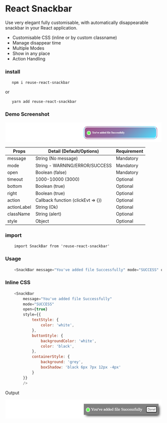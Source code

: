 # React Snackbar

Use very elegant fully customisable, with automatically disappearable snackbar in your React application.

- Customisable CSS (inline or by custom classname)
- Manage disappear time
- Multiple Modes
- Show in any place
- Action Handling

### install

       npm i reuse-react-snackbar

or

       yarn add reuse-react-snackbar

### Demo Screenshot

![React-Snackbar](https://raw.githubusercontent.com/bhar4t/reuse-react-component/main/snackbar.png "React-Snackbar")


|   Props       |       Detail (Default/Options)        |     Requirement   |
|---------------|---------------------------------------|-------------------|
|   message     |   String (No message)                 |     Mandatory     |
|   mode        |   String - WARNING/ERROR/SUCCESS      |     Mandatory     |
|   open        |   Boolean (false)                     |     Mandatory     |
|   timeout     |   1000-10000 (3000)                   |     Optional      |
|   bottom      |   Boolean (true)                      |     Optional      |
|   right       |   Boolean (true)                      |     Optional      |
|   action      |   Callback function (clickEvt => {})  |     Optional      |
|   actionLabel |   String (Ok)                         |     Optional      |
|   className   |   String (alert)                      |     Optional      |
|   style       |   Object                              |     Optional      |


### import

        import SnackBar from 'reuse-react-snackbar'
    

### Usage

```js
    <SnackBar message="You've added file Successfully" mode="SUCCESS" open={true} />
```

### Inline CSS

```js
    <SnackBar
        message="You've added file Successfully"
        mode="SUCCESS"
        open={true}
        style={{
            textStyle: {
                color: 'white',
            },
            buttonStyle: {
                backgroundColor: 'white',
                color: 'black',
            },
            containerStyle: {
                background: 'grey',
                boxShadow: 'black 6px 7px 12px -4px'
            }
        }}
        />
```
Output

![React-Snackbar-Styled](https://raw.githubusercontent.com/bhar4t/reuse-react-component/main/styled.png "React-Snackbar-Styled")

    